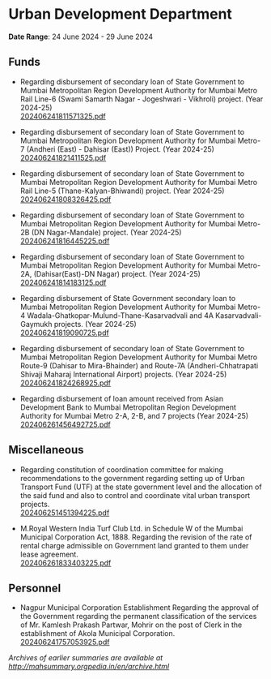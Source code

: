 # Urban Development Department

**Date Range**: 24 June 2024 - 29 June 2024


## Funds
- Regarding disbursement of secondary loan of State Government to Mumbai Metropolitan Region Development Authority for Mumbai Metro Rail Line-6 (Swami Samarth Nagar - Jogeshwari - Vikhroli) project. (Year 2024-25)\
  [202406241811571325.pdf](https://gr.maharashtra.gov.in/Site/Upload/Government%20Resolutions/English/202406241811571325.pdf)

- Regarding disbursement of secondary loan of State Government to Mumbai Metropolitan Region Development Authority for Mumbai Metro-7 (Andheri (East) - Dahisar (East)) Project. (Year 2024-25)\
  [202406241821411525.pdf](https://gr.maharashtra.gov.in/Site/Upload/Government%20Resolutions/English/202406241821411525.pdf)

- Regarding disbursement of secondary loan of State Government to Mumbai Metropolitan Region Development Authority for Mumbai Metro Rail Line-5 (Thane-Kalyan-Bhiwandi) project. (Year 2024-25)\
  [202406241808326425.pdf](https://gr.maharashtra.gov.in/Site/Upload/Government%20Resolutions/English/202406241808326425.pdf)

- Regarding disbursement of secondary loan of State Government to Mumbai Metropolitan Region Development Authority for Mumbai Metro-2B (DN Nagar-Mandale) project. (Year 2024-25)\
  [202406241816445225.pdf](https://gr.maharashtra.gov.in/Site/Upload/Government%20Resolutions/English/202406241816445225.pdf)

- Regarding disbursement of secondary loan of State Government to Mumbai Metropolitan Region Development Authority for Mumbai Metro-2A, (Dahisar(East)-DN Nagar) project. (Year 2024-25)\
  [202406241814183125.pdf](https://gr.maharashtra.gov.in/Site/Upload/Government%20Resolutions/English/202406241814183125.pdf)

- Regarding disbursement of State Government secondary loan to Mumbai Metropolitan Region Development Authority for Mumbai Metro-4 Wadala-Ghatkopar-Mulund-Thane-Kasarvadvali and 4A Kasarvadvali-Gaymukh projects. (Year 2024-25)\
  [202406241819090725.pdf](https://gr.maharashtra.gov.in/Site/Upload/Government%20Resolutions/English/202406241819090725.pdf)

- Regarding disbursement of secondary loan of State Government to Mumbai Metropolitan Region Development Authority for Mumbai Metro Route-9 (Dahisar to Mira-Bhainder) and Route-7A (Andheri-Chhatrapati Shivaji Maharaj International Airport) projects. (Year 2024-25)\
  [202406241824268925.pdf](https://gr.maharashtra.gov.in/Site/Upload/Government%20Resolutions/English/202406241824268925.pdf)

- Regarding disbursement of loan amount received from Asian Development Bank to Mumbai Metropolitan Region Development Authority for Mumbai Metro 2-A, 2-B, and 7 projects (Year 2024-25)\
  [202406261456492725.pdf](https://gr.maharashtra.gov.in/Site/Upload/Government%20Resolutions/English/202406261456492725.pdf)

## Miscellaneous
- Regarding constitution of coordination committee for making recommendations to the government regarding setting up of Urban Transport Fund (UTF) at the state government level and the allocation of the said fund and also to control and coordinate vital urban transport projects.\
  [202406251451394225.pdf](https://gr.maharashtra.gov.in/Site/Upload/Government%20Resolutions/English/202406251451394225...pdf)

- M.Royal Western India Turf Club Ltd. in Schedule W of the Mumbai Municipal Corporation Act, 1888. Regarding the revision of the rate of rental charge admissible on Government land granted to them under lease agreement.\
  [202406261833403225.pdf](https://gr.maharashtra.gov.in/Site/Upload/Government%20Resolutions/English/202406261833403225.pdf)

## Personnel
- Nagpur Municipal Corporation Establishment Regarding the approval of the Government regarding the permanent classification of the services of Mr.  Kamlesh Prakash Partwar, Mohrir on the post of Clerk in the establishment of Akola Municipal Corporation.\
  [202406241757053925.pdf](https://gr.maharashtra.gov.in/Site/Upload/Government%20Resolutions/English/202406241757053925.pdf)


*Archives of earlier summaries are available at http://mahsummary.orgpedia.in/en/archive.html*